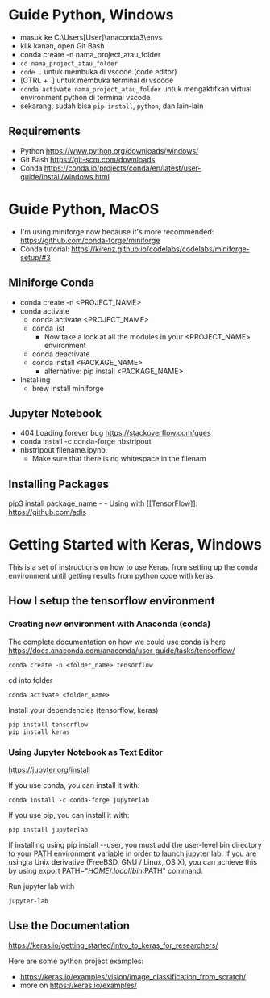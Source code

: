 # Guide Python, Windows

- masuk ke C:\Users\[User]\anaconda3\envs
- klik kanan, open Git Bash
- conda create -n nama_project_atau_folder
- `cd nama_project_atau_folder`
- `code .` untuk membuka di vscode (code editor)
- [CTRL + `] untuk membuka terminal di vscode
- `conda activate nama_project_atau_folder` untuk mengaktifkan virtual environment python di terminal vscode
- sekarang, sudah bisa `pip install`, `python`, dan lain-lain

## Requirements

- Python https://www.python.org/downloads/windows/
- Git Bash https://git-scm.com/downloads
- Conda https://conda.io/projects/conda/en/latest/user-guide/install/windows.html

# Guide Python, MacOS

- I'm using miniforge now because it's more recommended: https://github.com/conda-forge/miniforge
- Conda tutorial: https://kirenz.github.io/codelabs/codelabs/miniforge-setup/#3
## Miniforge Conda
- conda create -n <PROJECT_NAME>
- conda activate
  - conda activate <PROJECT_NAME>
  - conda list
    - Now take a look at all the modules in your <PROJECT_NAME> environment
  - conda deactivate
  - conda install <PACKAGE_NAME>
    - alternative: pip install <PACKAGE_NAME>
- Installing
  - brew install miniforge
## Jupyter Notebook
  - 404 Loading forever bug https://stackoverflow.com/ques
  - conda install -c conda-forge nbstripout
  - nbstripout filename.ipynb.
    - Make sure that there is no whitespace in the filenam

## Installing Packages
pip3 install package_name
    - - Using with [[TensorFlow]]: https://github.com/adis

# Getting Started with Keras, Windows

This is a set of instructions on how to use Keras, from setting up the conda environment until getting results from python code with keras.

## How I setup the tensorflow environment

### Creating new environment with Anaconda (conda)

The complete documentation on how we could use conda is here https://docs.anaconda.com/anaconda/user-guide/tasks/tensorflow/

```
conda create -n <folder_name> tensorflow
```

cd into folder

```
conda activate <folder_name>
```

Install your dependencies (tensorflow, keras)

```
pip install tensorflow
pip install keras
```

### Using Jupyter Notebook as Text Editor

https://jupyter.org/install

If you use conda, you can install it with:

```
conda install -c conda-forge jupyterlab
```

If you use pip, you can install it with:

```
pip install jupyterlab
```

If installing using pip install --user, you must add the user-level bin directory to your PATH environment variable in order to launch jupyter lab. If you are using a Unix derivative (FreeBSD, GNU / Linux, OS X), you can achieve this by using export PATH="$HOME/.local/bin:$PATH" command.

Run jupyter lab with

```
jupyter-lab
```

## Use the Documentation

https://keras.io/getting_started/intro_to_keras_for_researchers/

Here are some python project examples:

- https://keras.io/examples/vision/image_classification_from_scratch/
- more on https://keras.io/examples/
